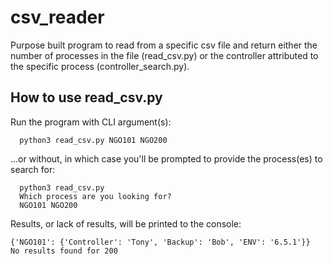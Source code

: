 # csv_reader

Purpose built program to read from a specific csv file and return either the number of processes in the file (read_csv.py) or the controller attributed to the specific process (controller_search.py). 

## How to use read_csv.py

Run the program with CLI argument(s):

```
  python3 read_csv.py NGO101 NGO200
```

...or without, in which case you'll be prompted to provide the process(es) to search for:

```
  python3 read_csv.py 
  Which process are you looking for?
  NGO101 NGO200
```

Results, or lack of results, will be printed to the console:

```
{'NGO101': {'Controller': 'Tony', 'Backup': 'Bob', 'ENV': '6.5.1'}}
No results found for 200
```


